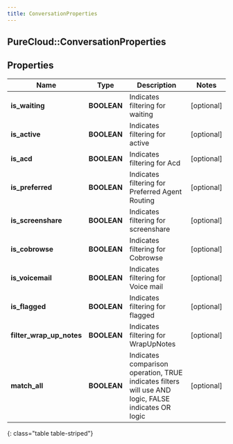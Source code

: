 ```yaml
---
title: ConversationProperties
---
```

## PureCloud::ConversationProperties

## Properties

|Name | Type | Description | Notes|
|------------ | ------------- | ------------- | -------------|
| **is_waiting** | **BOOLEAN** | Indicates filtering for waiting | [optional] |
| **is_active** | **BOOLEAN** | Indicates filtering for active | [optional] |
| **is_acd** | **BOOLEAN** | Indicates filtering for Acd | [optional] |
| **is_preferred** | **BOOLEAN** | Indicates filtering for Preferred Agent Routing | [optional] |
| **is_screenshare** | **BOOLEAN** | Indicates filtering for screenshare | [optional] |
| **is_cobrowse** | **BOOLEAN** | Indicates filtering for Cobrowse | [optional] |
| **is_voicemail** | **BOOLEAN** | Indicates filtering for Voice mail | [optional] |
| **is_flagged** | **BOOLEAN** | Indicates filtering for flagged | [optional] |
| **filter_wrap_up_notes** | **BOOLEAN** | Indicates filtering for WrapUpNotes | [optional] |
| **match_all** | **BOOLEAN** | Indicates comparison operation, TRUE indicates filters will use AND logic, FALSE indicates OR logic | [optional] |
{: class="table table-striped"}


